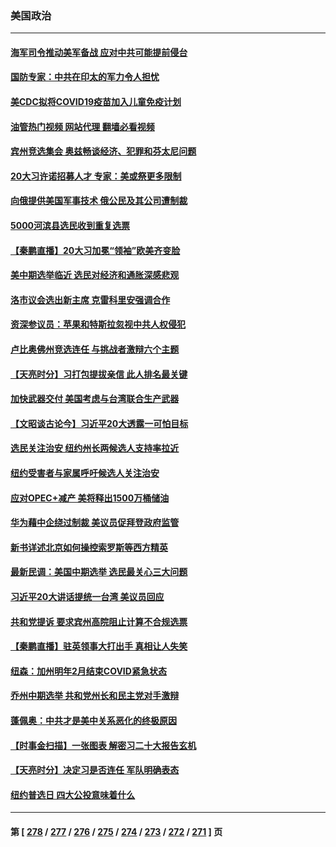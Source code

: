 ### 美国政治
---
#### [海军司令推动美军备战 应对中共可能提前侵台](../../pages/ncid1078159/n13849323.md?10201645) 
#### [国防专家：中共在印太的军力令人担忧](../../pages/ncid1078159/n13849228.md?10201645) 
#### [美CDC拟将COVID19疫苗加入儿童免疫计划](../../pages/ncid1078159/n13849099.md?10201645) 
#### [油管热门视频 网站代理 翻墙必看视频](http://132.145.103.77:81/youtube.html?10201645)
#### [宾州竞选集会 奥兹畅谈经济、犯罪和芬太尼问题](../../pages/ncid1078159/n13849173.md?10201645) 
#### [20大习许诺招募人才 专家：美或祭更多限制](../../pages/ncid1078159/n13849014.md?10201645) 
#### [向俄提供美国军事技术 俄公民及其公司遭制裁](../../pages/ncid1078159/n13849023.md?10201645) 
#### [5000河滨县选民收到重复选票](../../pages/ncid1078159/n13849061.md?10201645) 
#### [【秦鹏直播】20大习加冕“领袖”欧美齐变脸](../../pages/ncid1078159/n13849038.md?10201645) 
#### [美中期选举临近 选民对经济和通胀深感悲观](../../pages/ncid1078159/n13848992.md?10201645) 
#### [洛市议会选出新主席 克雷科里安强调合作](../../pages/ncid1078159/n13848993.md?10201645) 
#### [资深参议员：苹果和特斯拉忽视中共人权侵犯](../../pages/ncid1078159/n13848896.md?10201645) 
#### [卢比奥佛州竞选连任 与挑战者激辩六个主题](../../pages/ncid1078159/n13848839.md?10201645) 
#### [【天亮时分】习打包提拔亲信 此人排名最关键](../../pages/ncid1078159/n13848838.md?10201645) 
#### [加快武器交付 美国考虑与台湾联合生产武器](../../pages/ncid1078159/n13848958.md?10201645) 
#### [【文昭谈古论今】习近平20大透露一可怕目标](../../pages/ncid1078159/n13848050.md?10201645) 
#### [选民关注治安 纽约州长两候选人支持率拉近](../../pages/ncid1078159/n13848543.md?10201645) 
#### [纽约受害者与家属呼吁候选人关注治安](../../pages/ncid1078159/n13848553.md?10201645) 
#### [应对OPEC+减产 美将释出1500万桶储油](../../pages/ncid1078159/n13848438.md?10201645) 
#### [华为藉中企绕过制裁 美议员促拜登政府监管](../../pages/ncid1078159/n13848196.md?10201645) 
#### [新书详述北京如何操控索罗斯等西方精英](../../pages/ncid1078159/n13848278.md?10201645) 
#### [最新民调：美国中期选举 选民最关心三大问题](../../pages/ncid1078159/n13848318.md?10201645) 
#### [习近平20大讲话提统一台湾 美议员回应](../../pages/ncid1078159/n13848260.md?10201645) 
#### [共和党提诉 要求宾州高院阻止计算不合规选票](../../pages/ncid1078159/n13848228.md?10201645) 
#### [【秦鹏直播】驻英领事大打出手 真相让人失笑](../../pages/ncid1078159/n13848061.md?10201645) 
#### [纽森：加州明年2月结束COVID紧急状态](../../pages/ncid1078159/n13848203.md?10201645) 
#### [乔州中期选举 共和党州长和民主党对手激辩](../../pages/ncid1078159/n13848069.md?10201645) 
#### [蓬佩奥：中共才是美中关系恶化的终极原因](../../pages/ncid1078159/n13848187.md?10201645) 
#### [【时事金扫描】一张图表 解密习二十大报告玄机](../../pages/ncid1078159/n13848058.md?10201645) 
#### [【天亮时分】决定习是否连任 军队明确表态](../../pages/ncid1078159/n13848045.md?10201645) 
#### [纽约普选日 四大公投意味着什么](../../pages/ncid1078159/n13847783.md?10201645) 

---
#### 第 [ [278](./278.md?10201645) / [277](./277.md?10201645) / [276](./276.md?10201645) / [275](./275.md?10201645) / [274](./274.md?10201645) / [273](./273.md?10201645) / [272](./272.md?10201645) / [271](./271.md?10201645) ] 页
